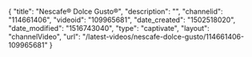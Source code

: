 {
    "title": "Nescafe&reg; Dolce Gusto&reg;",
    "description": "",
    "channelid": "114661406",
    "videoid": "109965681",
    "date_created": "1502518020",
    "date_modified": "1516743040",
    "type": "captivate",
    "layout": "channelVideo",
    "url": "\/latest-videos\/nescafe-dolce-gusto\/114661406-109965681"
}